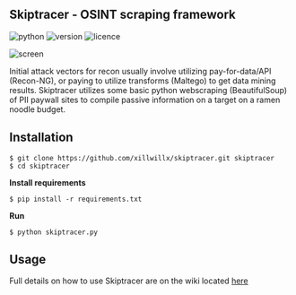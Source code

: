 ## Skiptracer - OSINT scraping framework
![python](https://img.shields.io/badge/python-2.7-green.svg) ![version](https://img.shields.io/badge/version-1.0.0-brightgreen.svg) ![licence](https://img.shields.io/badge/license-GPLv3-lightgrey.svg) 

![screen](https://i.imgur.com/gG0KZ0F.png)

Initial attack vectors for recon usually involve utilizing pay-for-data/API (Recon-NG), or paying to utilize transforms (Maltego) to get data mining results. Skiptracer utilizes some basic python webscraping (BeautifulSoup) of PII paywall sites to compile passive information on a target on a ramen noodle budget.

Installation
----
```
$ git clone https://github.com/xillwillx/skiptracer.git skiptracer
$ cd skiptracer
```
__Install requirements__
```
$ pip install -r requirements.txt
```
__Run__
```
$ python skiptracer.py
```

Usage
----
Full details on how to use Skiptracer are on the wiki located [here](https://github.com/xillwillx/skiptracer/wiki)
